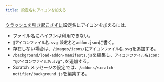 ```yaml
---
title: 設定名にアイコンを加える
---
```

[クラッシュを](https://github.com/ScratchAddons/ScratchAddons/pull/1529)[引き起こさずに](https://github.com/ScratchAddons/ScratchAddons/commit/ead64b9da1434e7ed593c141cba7b02addd70a54)設定名にアイコンを加えるには、

- ファイル名にハイフンは利用できない。
- `@アイコンファイル名.svg 設定名`と`addon.json`に書く。
- 存在しない場合は、`/images/icons/`に`アイコンファイル名.svg`を追加する。
- `/background/load-addon-manifests.js`を編集し、`アイコンファイル名Icon: "@アイコンファイル名.svg",`を追加する。
- Scratch メッセージの設定では、`/addons/scratch-notifier/background.js`を編集する。